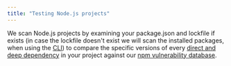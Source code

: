 ```yaml
---
title: "Testing Node.js projects"
---
```

We scan Node.js projects by examining your package.json and lockfile if exists (in case the lockfile doesn't exist we will scan the installed packages, when using the [CLI](/docs/using-snyk/)) to compare the specific versions of every [direct and deep dependency](https://snyk.io/docs/faqs/#about-known-vulnerabilities) in your project against our [npm vulnerability database](/vuln?type=npm).

